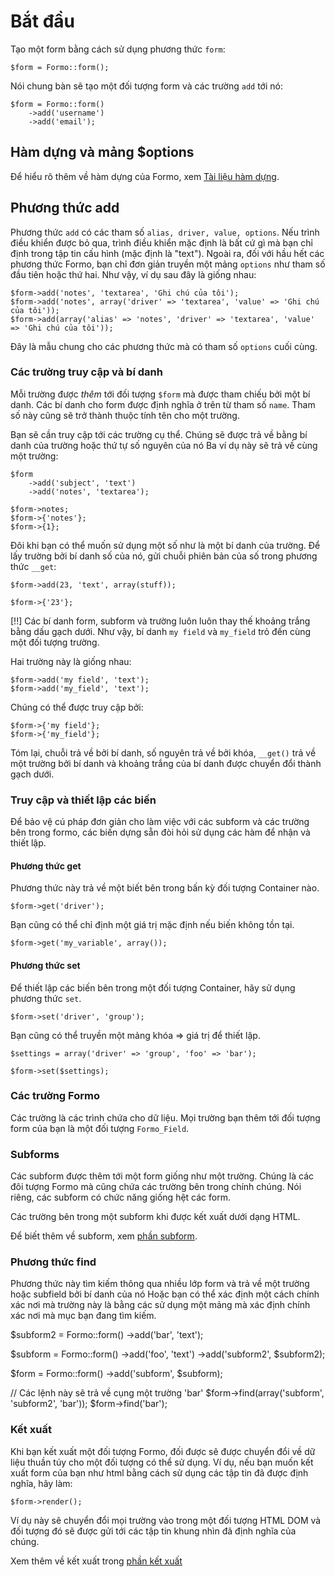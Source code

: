 Bắt đầu
===============

Tạo một form bằng cách sử dụng phương thức `form`:

	$form = Formo::form();

Nói chung bàn sẽ tạo một đối tượng form và các trường `add` tới nó:

	$form = Formo::form()
		->add('username')
		->add('email');

## Hàm dựng và mảng $options

Để hiểu rõ thêm về hàm dựng của Formo, xem [Tài liệu hàm dựng](formo.constructs).

## Phương thức add

Phương thức `add` có các tham số `alias, driver, value, options`.
Nếu trình điều khiển được bỏ qua, trình điều khiển mặc định là bất cứ gì mà bạn chỉ định trong tập tin cấu hình (mặc định là "text").
Ngoài ra, đối với hầu hết các phương thức Formo, bạn chỉ đơn giản truyền một mảng `options` như tham số đầu tiên hoặc thứ hai.
Như vậy, ví dụ sau đây là giống nhau:

	$form->add('notes', 'textarea', 'Ghi chú của tôi');
	$form->add('notes', array('driver' => 'textarea', 'value' => 'Ghi chú của tôi'));
	$form->add(array('alias' => 'notes', 'driver' => 'textarea', 'value' => 'Ghi chú của tôi'));

Đây là mẫu chung cho các phương thức mà có tham số `options` cuối cùng.

### Các trường truy cập và bí danh

Mỗi trường được *thêm* tới đối tượng `$form` mà được tham chiếu bởi một bí danh.
Các bí danh cho form được định nghĩa ở trên từ tham số `name`.
Tham số này cũng sẽ trở thành thuộc tính tên cho một trường.

Bạn sẽ cần truy cập tới các trường cụ thể.
Chúng sẽ được trả về bằng bí danh của trường hoặc thứ tự số nguyên của nó
Ba ví dụ này sẽ trả về cùng một trường:

	$form
		->add('subject', 'text')
		->add('notes', 'textarea');

	$form->notes;
	$form->{'notes'};
	$form->{1};

Đôi khi bạn có thể muốn sử dụng một số như là một bí danh của trường.
Để lấy trường bởi bí danh số của nó, gửi chuỗi phiên bản của số trong phương thức `__get`:

	$form->add(23, 'text', array(stuff));

	$form->{'23'};

[!!] Các bí danh form, subform và trường luôn luôn thay thế khoảng trắng bằng dấu gạch dưới. Như vậy, bí danh `my field` và `my_field` trỏ đến cùng một đối tượng trường.

Hai trường này là giống nhau:

	$form->add('my field', 'text');
	$form->add('my_field', 'text');

Chúng có thể được truy cập bởi:

	$form->{'my field'};	
	$form->{'my_field'};

Tóm lại, chuỗi trả về bởi bí danh, số nguyên trả về bởi khóa, `__get()` trả về một trường bởi bí danh và khoảng trắng của bí danh được chuyển đổi thành gạch dưới.

### Truy cập và thiết lập các biến

Để bảo vệ cú pháp đơn giản cho làm việc với các subform và các trường bên trong formo, các biến dựng sẵn đòi hỏi sử dụng các hàm để nhận và thiết lập.

#### Phương thức get

Phương thức này trả về một biết bên trong bấn kỳ đối tượng Container nào.

	$form->get('driver');

Bạn cũng có thể chỉ định một giá trị mặc định nếu biến không tồn tại.

	$form->get('my_variable', array());

#### Phương thức set

Để thiết lập các biến bên trong một đối tượng Container, hãy sử dụng phương thức `set`.

	$form->set('driver', 'group');

Bạn cũng có thể truyền một mảng khóa => giá trị để thiết lập.

	$settings = array('driver' => 'group', 'foo' => 'bar');

	$form->set($settings);

### Các trường Formo

Các trường là các trình chứa cho dữ liệu.
Mọi trường bạn thêm tới đối tượng form của bạn là một đối tượng `Formo_Field`.

### Subforms

Các subform được thêm tới một form giống như một trường.
Chúng là các đôi tượng Formo mà cũng chứa các trường bên trong chính chúng.
Nói riêng, các subform có chức năng giống hệt các form.

Các trường bên trong một subform khi được kết xuất dưới dạng HTML.

Để biết thêm về subform, xem [phần subform](formo.subforms).

### Phương thức find

Phương thức này tìm kiếm thông qua nhiều lớp form và trả về một trường hoặc subfield bởi bí danh của nó
Hoặc bạn có thể xác định một cách chính xác nơi mà trường này là bằng các sử dụng một mảng mà xác định chính xác nơi mà mục bạn đang tìm kiếm.

$subform2 = Formo::form()
	->add('bar', 'text');

$subform = Formo::form()
	->add('foo', 'text')
	->add('subform2', $subform2);

$form = Formo::form()
	->add('subform', $subform);

// Các lệnh này sẽ trả về cụng một trường 'bar'
$form->find(array('subform', 'subform2', 'bar'));
$form->find('bar');

### Kết xuất

Khi bạn kết xuất một đối tượng Formo, đối được sẽ được chuyển đổi về dữ liệu thuần túy cho một đối tượng có thể sử dụng.
Ví dụ, nếu bạn muốn kết xuất form của bạn như html bằng cách sử dụng các tập tin đã được định nghĩa, hãy làm:

	$form->render();

Ví dụ này sẽ chuyển đổi mọi trường vào trong một đối tượng HTML DOM và đối tượng đó sẽ được gửi tới các tập tin khung nhìn đã định nghĩa của chúng.

Xem thêm về kết xuất trong [phần kết xuất](formo.rendering)

